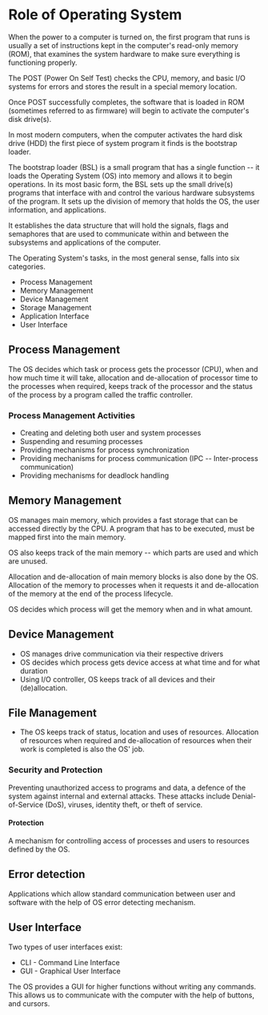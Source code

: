 # Role of Operating System

When the power to a computer is turned on, the first program that runs is usually a set of instructions kept in the computer's read-only memory (ROM), that examines the system hardware to make sure everything is functioning properly.

The POST (Power On Self Test) checks the CPU, memory, and basic I/O systems for errors and stores the result in a special memory location.

Once POST successfully completes, the software that is loaded in ROM (sometimes referred to as firmware) will begin to activate the computer's disk drive(s).

In most modern computers, when the computer activates the hard disk drive (HDD) the first piece of system program it finds is the bootstrap loader.

The bootstrap loader (BSL) is a small program that has a single function -- it loads the Operating System (OS) into memory and allows it to begin operations. In its most basic form, the BSL sets up the small drive(s) programs that interface with and control the various hardware subsystems of the program. It sets up the division of memory that holds the OS, the user information, and applications.

It establishes the data structure that will hold the signals, flags and semaphores that are used to communicate within and between the subsystems and applications of the computer.

The Operating System's tasks, in the most general sense, falls into six categories.

* Process Management
* Memory Management
* Device Management
* Storage Management
* Application Interface
* User Interface

## Process Management

The OS decides which task or process gets the processor (CPU), when and how much time it will take, allocation and de-allocation of processor time to the processes when required, keeps track of the processor and the status of the process by a program called the traffic controller.

### Process Management Activities

* Creating and deleting both user and system processes
* Suspending and resuming processes
* Providing mechanisms for process synchronization
* Providing mechanisms for process communication (IPC -- Inter-process communication)
* Providing mechanisms for deadlock handling

## Memory Management

OS manages main memory, which provides a fast storage that can be accessed directly by the CPU. A program that has to be executed, must be mapped first into the main memory.

OS also keeps track of the main memory -- which parts are used and which are unused.

Allocation and de-allocation of main memory blocks is also done by the OS. Allocation of the memory to processes when it requests it and de-allocation of the memory at the end of the process lifecycle.

OS decides which process will get the memory when and in what amount.

## Device Management

* OS manages drive communication via their respective drivers
* OS decides which process gets device access at what time and for what duration
* Using I/O controller, OS keeps track of all devices and their (de)allocation.

## File Management

* The OS keeps track of status, location and uses of resources. Allocation of resources when required and de-allocation of resources when their work is completed is also the OS' job.

### Security and Protection

Preventing unauthorized access to programs and data, a defence of the system against internal and external attacks. These attacks include Denial-of-Service (DoS), viruses, identity theft, or theft of service.

#### Protection

A mechanism for controlling access of processes and users to resources defined by the OS.

## Error detection

Applications which allow standard communication between user and software with the help of OS error detecting mechanism.

## User Interface

Two types of user interfaces exist:

* CLI - Command Line Interface
* GUI - Graphical User Interface

The OS provides a GUI for higher functions without writing any commands. This allows us to communicate with the computer with the help of buttons, and cursors.
